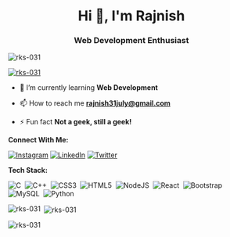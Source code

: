 <h1 align="center">Hi 👋, I'm Rajnish</h1>
<h3 align="center">Web Development Enthusiast</h3>

<p align="left"> <img src="https://komarev.com/ghpvc/?username=rks-031&label=Profile%20views&color=0e75b6&style=flat" alt="rks-031" /> </p>

<p align="left"> <a href="https://github.com/ryo-ma/github-profile-trophy"><img src="https://github-profile-trophy.vercel.app/?username=rks-031" alt="rks-031" /></a> </p>

- 🌱 I’m currently learning **Web Development**

- 📫 How to reach me **rajnish31july@gmail.com**

- ⚡ Fun fact **Not a geek, still a geek!**

**Connect With Me:** 

[![Instagram](https://img.shields.io/badge/Instagram-%23E4405F.svg?logo=Instagram&logoColor=white)](https://www.instagram.com/rks_031/) [![LinkedIn](https://img.shields.io/badge/LinkedIn-%230077B5.svg?logo=linkedin&logoColor=white)](https://www.linkedin.com/in/rajnish-kumar-singh-2241b321b/)  [![Twitter](https://img.shields.io/badge/Twitter-%231DA1F2.svg?logo=Twitter&logoColor=white)](https://twitter.com/rks_031)


**Tech Stack:**

![C](https://img.shields.io/badge/c-%2300599C.svg?style=for-the-badge&logo=c&logoColor=white) &nbsp;![C++](https://img.shields.io/badge/c++-%2300599C.svg?style=for-the-badge&logo=c%2B%2B&logoColor=white) &nbsp;![CSS3](https://img.shields.io/badge/css3-%231572B6.svg?style=for-the-badge&logo=css3&logoColor=white) &nbsp;![HTML5](https://img.shields.io/badge/html5-%23E34F26.svg?style=for-the-badge&logo=html5&logoColor=white) &nbsp;![NodeJS](https://img.shields.io/badge/node.js-6DA55F?style=for-the-badge&logo=node.js&logoColor=white) &nbsp;![React](https://img.shields.io/badge/react-%2320232a.svg?style=for-the-badge&logo=react&logoColor=%2361DAFB) &nbsp;![Bootstrap](https://img.shields.io/badge/bootstrap-%2338B2AC.svg?style=for-the-badge&logo=bootstrap&logoColor=white) &nbsp;![MySQL](https://img.shields.io/badge/mysql-6DA55F?style=for-the-badge&logo=mysql&logoColor=white) &nbsp;![Python](https://img.shields.io/badge/python-%2300599C.svg?style=for-the-badge&logo=python&logoColor=white) 



<p><img align="left" src="https://github-readme-stats.vercel.app/api/top-langs?username=rks-031&show_icons=true&locale=en&layout=compact" alt="rks-031" /></p>

<p>&nbsp;<img align="center" src="https://github-readme-stats.vercel.app/api?username=rks-031&show_icons=true&locale=en" alt="rks-031" /></p>

<p><img align="center" src="https://github-readme-streak-stats.herokuapp.com/?user=rks-031&" alt="rks-031" /></p>
